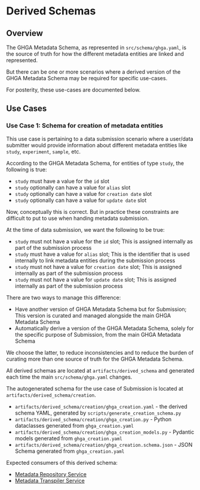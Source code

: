 # Derived Schemas

## Overview

The GHGA Metadata Schema, as represented in `src/schema/ghga.yaml`, is the source of
truth for how the different metadata entities are linked and represented.

But there can be one or more scenarios where a derived version of the GHGA Metadata
Schema may be required for specific use-cases.

For posterity, these use-cases are documented below.

## Use Cases

### Use Case 1: Schema for creation of metadata entities

This use case is pertaining to a data submission scenario where a user/data submitter would provide information about different metadata entities like `study`, `experiment`, `sample`, etc.

According to the GHGA Metadata Schema, for entities of type `study`, the following is true:

- `study` must have a value for the `id` slot
- `study` optionally can have a value for `alias` slot
- `study` optionally can have a value for `creation date` slot
- `study` optionally can have a value for `update date` slot


Now, conceptually this is correct. But in practice these constraints are difficult
to put to use when handing metadata submission.

At the time of data submission, we want the following to be true:

- `study` must not have a value for the `id` slot; This is assigned internally as part of the submission process
- `study` must have a value for `alias` slot; This is the identifier that is used internally to link metadata entities during the submission process
- `study` must not have a value for `creation date` slot; This is assigned internally as part of the submission process
- `study` must not have a value for `update date` slot; This is assigned internally as part of the submission process


There are two ways to manage this difference:

- Have another version of GHGA Metadata Schema but for Submission; This version is curated and managed alongside the main GHGA Metadata Schema
- Automatically derive a version of the GHGA Metadata Schema, solely for the specific purpose of Submission, from the main GHGA Metadata Schema

We choose the latter, to reduce inconsistencies and to reduce the burden of curating more than one source of truth for the GHGA Metadata Schema.

All derived schemas are located at `artifacts/derived_schema` and generated each time the main `src/schema/ghga.yaml` changes.

The autogenerated schema for the use case of Submission is located at `artifacts/derived_schema/creation`.

- `artifacts/derived_schema/creation/ghga_creation.yaml` - the derived schema YAML, generated by `scripts/generate_creation_schema.py`
- `artifacts/derived_schema/creation/ghga_creation.py` - Python dataclasses generated from `ghga_creation.yaml`
- `artifacts/derived_schema/creation/ghga_creation_models.py` - Pydantic models generated from `ghga_creation.yaml`
- `artifacts/derived_schema/creation/ghga_creation.schema.json` - JSON Schema generated from `ghga_creation.yaml`

Expected consumers of this derived schema:

- [Metadata Repository Service](https://github.com/ghga-de/metadata-repository-service)
- [Metadata Transpiler Service](https://github.com/ghga-de/metadata-transpiler-service)

